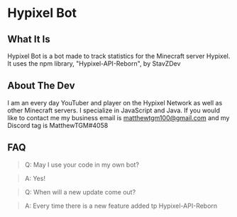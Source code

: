 # Hypixel Bot
## What It Is
Hypixel Bot is a bot made to track statistics for the Minecraft server Hypixel. It uses the npm library, "Hypixel-API-Reborn", by StavZDev

## About The Dev
I am an every day YouTuber and player on the Hypixel Network as well as other Minecraft servers. I specialize in JavaScript and Java.
If you would like to contact me my business email is matthewtgm100@gmail.com and my Discord tag is MatthewTGM#4058

## FAQ
> Q: May I use your code in my own bot?

> A: Yes!




> Q: When will a new update come out?

> A: Every time there is a new feature added tp Hypixel-API-Reborn
